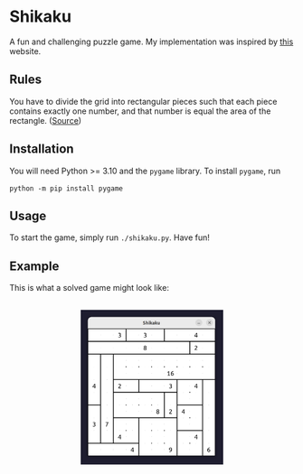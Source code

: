 # Shikaku

A fun and challenging puzzle game. My implementation was inspired by [this](https://www.puzzle-shikaku.com/) website.

## Rules

You have to divide the grid into rectangular pieces such that each piece contains exactly one number, and that number is equal the area of the rectangle. ([Source](https://www.puzzle-shikaku.com/))

## Installation

You will need Python >= 3.10 and the `pygame` library. To install `pygame`, run
```
python -m pip install pygame
```

## Usage

To start the game, simply run `./shikaku.py`. Have fun!

## Example

This is what a solved game might look like:

<p align="center">
  <br>
  <img src="./examples/solved.png" width="50%"/>
</p>
